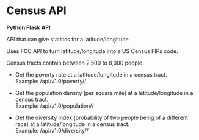 # Census API

**Python Flask API**

API that can give statitics for a latitude/longitude.


Uses FCC API to turn latitude/longitude into a US Census FIPs code.

Census tracts contain between 2,500 to 8,000 people.

* Get the poverty rate at a latitude/longitude in a census tract.  
Example:
/api/v1.0/poverty/<latitude>/<longitude>

* Get the population density (per square mile) at a latitude/longitude in a census tract.  
Example:
/api/v1.0/population/<latitude>/<longitude>

* Get the diversity index (probability of two people being of a different race) at a latitude/longitude in a census tract.  
Example:
/api/v1.0/diversity/<latitude>/<longitude>